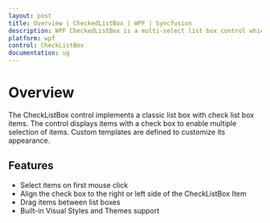 ```yaml
---
layout: post
title: Overview | CheckedListBox | WPF | Syncfusion
description: WPF CheckedListBox is a multi-select list box control which enables one or more selection in list box using a checkbox.
platform: wpf
control: CheckListBox
documentation: ug
---
```


# Overview

The CheckListBox control implements a classic list box with check list box items. The control displays items with a check box to enable multiple selection of items. Custom templates are defined to customize its appearance.

## Features

* Select items on first mouse click
* Align the check box to the right or left side of the CheckListBox Item
* Drag items between list boxes
* Built-in Visual Styles and Themes support



